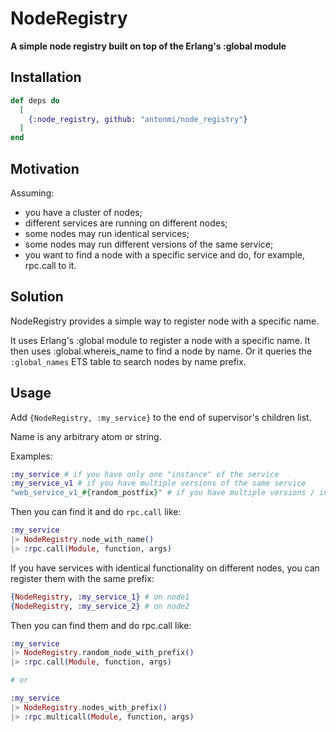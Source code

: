 # NodeRegistry

**A simple node registry built on top of the Erlang's :global module**

## Installation

```elixir
def deps do
  [
    {:node_registry, github: "antonmi/node_registry"}
  ]
end
```

## Motivation
Assuming:
- you have a cluster of nodes;
- different services are running on different nodes;
- some nodes may run identical services;
- some nodes may run different versions of the same service;
- you want to find a node with a specific service and do, for example, rpc.call to it.

## Solution
NodeRegistry provides a simple way to register node with a specific name.

It uses Erlang's :global module to register a node with a specific name.
It then uses :global.whereis_name to find a node by name.
Or it queries the `:global_names` ETS table to search nodes by name prefix.


## Usage
Add `{NodeRegistry, :my_service}` to the end of supervisor's children list.

Name is any arbitrary atom or string.

Examples:
```elixir
:my_service # if you have only one "instance" of the service
:my_service_v1 # if you have multiple versions of the same service
"web_service_v1_#{random_postfix}" # if you have multiple versions / instances of the same service
```

Then you can find it and do `rpc.call` like:
```elixir
:my_service
|> NodeRegistry.node_with_name()
|> :rpc.call(Module, function, args)
```

If you have services with identical functionality on different nodes, you can register them with the same prefix:

```elixir
{NodeRegistry, :my_service_1} # on node1
{NodeRegistry, :my_service_2} # on node2
```

Then you can find them and do rpc.call like:
```elixir
:my_service
|> NodeRegistry.random_node_with_prefix()
|> :rpc.call(Module, function, args)

# or

:my_service
|> NodeRegistry.nodes_with_prefix()
|> :rpc.multicall(Module, function, args)
```






